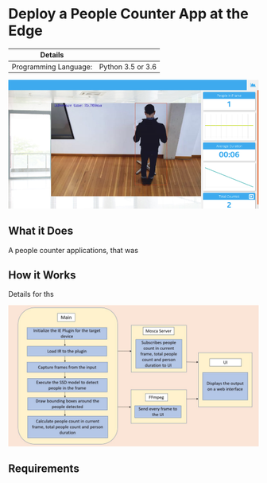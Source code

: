# Deploy a People Counter App at the Edge

| Details               |                   |
| --------------------- | ----------------- |
| Programming Language: | Python 3.5 or 3.6 |

![people-counter-python](./docs/images/people-counter-image.png)

## What it Does

A people counter applications, that was

## How it Works

Details for ths

![architectural diagram](./docs/images/arch_diagram.png)

## Requirements